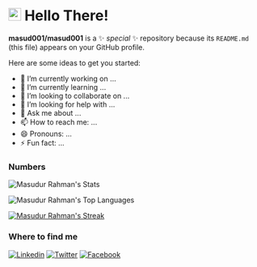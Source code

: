 
<h1><img src="https://emojis.slackmojis.com/emojis/images/1531849430/4246/blob-sunglasses.gif?1531849430" alt="Man Technologist" width="25" height="25" /> Hello There!</h1>

**masud001/masud001** is a ✨ _special_ ✨ repository because its `README.md` (this file) appears on your GitHub profile.

Here are some ideas to get you started:

- 🔭 I’m currently working on ...
- 🌱 I’m currently learning ...
- 👯 I’m looking to collaborate on ...
- 🤔 I’m looking for help with ...
- 💬 Ask me about ...
- 📫 How to reach me: ...
- 😄 Pronouns: ...
- ⚡ Fun fact: ...


### Numbers
![Masudur Rahman's Stats](https://github-readme-stats.vercel.app/api?username=masud001&theme=tokyonight&show_icons=true&hide_border=true&count_private=true)

![Masudur Rahman's Top Languages](https://github-readme-stats.vercel.app/api/top-langs/?username=masud001&theme=tokyonight&show_icons=true&hide_border=true&layout=compact)

[![Masudur Rahman's Streak](https://github-readme-streak-stats.herokuapp.com?user=masud001&theme=tokyonight)](https://git.io/streak-stats)

### Where to find me

[![Linkedin](https://img.shields.io/badge/LinkedIn-0077B5?style=flat-square&logo=linkedin&logoColor=white)](https://www.linkedin.com/in/masud001/)
[![Twitter](https://img.shields.io/badge/Twitter-1DA1F2?style=flat-square&logo=twitter&logoColor=white)](https://twitter.com/Masudur10)
[![Facebook](https://img.shields.io/badge/Facebook-1877F2?style=flat-square&logo=facebook&logoColor=white)](https://www.facebook.com/masud.rahman001)
